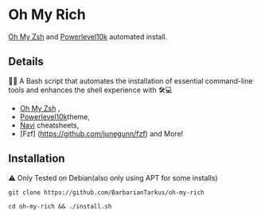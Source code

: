
# Oh My Rich


[Oh My Zsh](https://ohmyz.sh/) and [Powerlevel10k](https://github.com/romkatv/powerlevel10k) automated install.




Details
--

🚀🔧 A Bash script that automates the installation of essential command-line tools and enhances the shell experience with 🛠️💻
* [Oh My Zsh](https://ohmyz.sh/) , 
* [Powerlevel10k](https://github.com/romkatv/powerlevel10k)theme, 
* [Navi](https://github.com/denisidoro/navi) cheatsheets, 
* [Fzf] (https://github.com/junegunn/fzf) 
and More! 


## Installation

⚠️ Only Tested on Debian(also only using APT for some installs)

```
git clone https://github.com/BarbarianTarkus/oh-my-rich

cd oh-my-rich && ./install.sh
```

